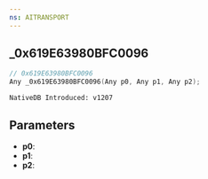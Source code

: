 ```yaml
---
ns: AITRANSPORT
---
```

## _0x619E63980BFC0096

```c
// 0x619E63980BFC0096
Any _0x619E63980BFC0096(Any p0, Any p1, Any p2);
```

```
NativeDB Introduced: v1207
```

## Parameters
* **p0**:
* **p1**:
* **p2**:
